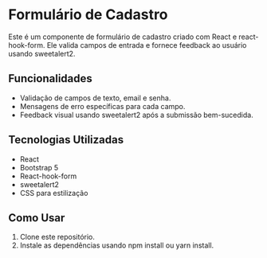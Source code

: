 # Formulário de Cadastro

Este é um componente de formulário de cadastro criado com React e react-hook-form. Ele valida campos de entrada e fornece feedback ao usuário usando sweetalert2.

## Funcionalidades

* Validação de campos de texto, email e senha.
* Mensagens de erro específicas para cada campo.
* Feedback visual usando sweetalert2 após a submissão bem-sucedida.

## Tecnologias Utilizadas

* React
* Bootstrap 5
* React-hook-form
* sweetalert2
* CSS para estilização

## Como Usar

1. Clone este repositório.
2. Instale as dependências usando npm install ou yarn install.
